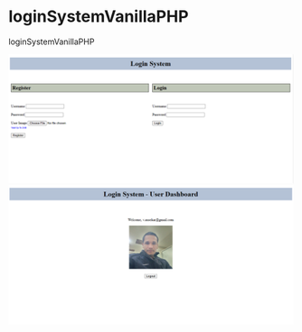 # loginSystemVanillaPHP
loginSystemVanillaPHP

<img src="./doc/frontpage.PNG" height="auto" width="auto"/>
<img src="./doc/dashboard.PNG" height="auto" width="auto"/>